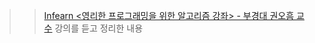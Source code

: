 >>[Infearn <영리한 프로그래밍을 위한 알고리즘 강좌> - 부경대 권오흠 교수](https://www.inflearn.com/course/%EC%95%8C%EA%B3%A0%EB%A6%AC%EC%A6%98-%EA%B0%95%EC%A2%8C/)
강의를 듣고 정리한 내용
